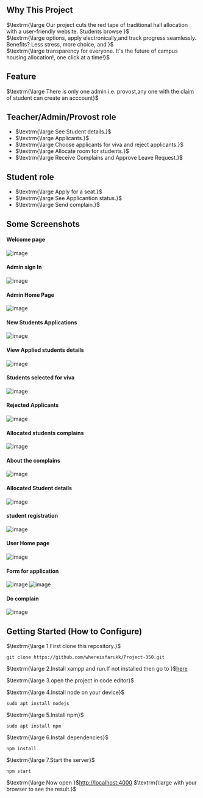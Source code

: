 ## Why This Project 
$\textrm{\large Our project cuts the red tape of traditional hall allocation with a user-friendly website. Students browse }$<br>$\textrm{\large options, apply electronically,and track progress seamlessly. Benefits? Less stress, more choice, and }$<br>$\textrm{\large transparency for everyone. It's the future of campus housing allocation!, one click at a time!}$

## Feature 
$\textrm{\large There is only one admin i.e. provost,any one with the claim of student can create an acccount}$

## Teacher/Admin/Provost role
<ul>
<li>$\textrm{\large See Student details.}$</li>
<li>$\textrm{\large Applicants.}$</li>
<li>$\textrm{\large Choose applicants for viva and reject applicants.}$</li>
<li>$\textrm{\large Allocate room for students.}$</li>
<li>$\textrm{\large Receive Complains and Approve Leave Request.}$</li>
</ul>

## Student role
<ul>
<li>$\textrm{\large Apply for a seat.}$</li>
<li>$\textrm{\large See Applicantion status.}$</li>
<li>$\textrm{\large Send complain.}$</li>
</ul>

## Some Screenshots

#### Welcome page
![image](https://github.com/whereisfarukk/Studymaterial/blob/main/RandomThings/project_350_Images/landing_page.png)

#### Admin sign In
![image](https://github.com/whereisfarukk/Studymaterial/blob/main/RandomThings/project_350_Images/admin_sign_in.png)

#### Admin Home Page
![image](https://github.com/whereisfarukk/Studymaterial/blob/main/RandomThings/project_350_Images/admin_home_page.png)

#### New Students Applications
![image](https://github.com/whereisfarukk/Studymaterial/blob/main/RandomThings/project_350_Images/new_applications.png)

#### View Applied students details
![image](https://github.com/whereisfarukk/Studymaterial/blob/main/RandomThings/project_350_Images/view_details.png)

#### Students selected for viva
![image](https://github.com/whereisfarukk/Studymaterial/blob/main/RandomThings/project_350_Images/applicants_selected_for_viva.png)

#### Rejected Applicants
![image](https://github.com/whereisfarukk/Studymaterial/blob/main/RandomThings/project_350_Images/rejected_applicants.png)

#### Allocated students complains
![image](https://github.com/whereisfarukk/Studymaterial/blob/main/RandomThings/project_350_Images/admin_complain_page.png)

#### About the complains
![image](https://github.com/whereisfarukk/Studymaterial/blob/main/RandomThings/project_350_Images/complain_popup.png)

#### Allocated Student details
![image](https://github.com/whereisfarukk/Studymaterial/blob/main/RandomThings/project_350_Images/admitted_applicants.png)



#### student registration 
![image](https://github.com/whereisfarukk/Studymaterial/blob/main/RandomThings/project_350_Images/student_registration.png)

#### User Home page 
![image](https://github.com/whereisfarukk/Studymaterial/blob/main/RandomThings/project_350_Images/student_landing_page.png)

#### Form for application
![image](https://github.com/whereisfarukk/Studymaterial/blob/main/RandomThings/project_350_Images/form_1.png)
![image](https://github.com/whereisfarukk/Studymaterial/blob/main/RandomThings/project_350_Images/form_2.png)

#### Do complain
![image](https://github.com/whereisfarukk/Studymaterial/blob/main/RandomThings/project_350_Images/complainbox.png)

## Getting Started (How to Configure)
$\textrm{\large 1.First clone this repository.}$
```
git clone https://github.com/whereisfarukk/Project-350.git
```
$\textrm{\large 2.Install xampp and run.If not installed then go to }$[here](https://linux.how2shout.com/how-to-install-xampp-on-ubuntu-20-04-lts/)

$\textrm{\large 3.open the project in code editor}$

$\textrm{\large 4.Install node on your device}$
``` 
sudo apt install nodejs
```
$\textrm{\large 5.Install npm}$
```
sudo apt install npm
```
$\textrm{\large 6.Install dependencies}$
```
npm install
```
$\textrm{\large 7.Start the server}$
```
npm start
```

$\textrm{\large Now open }$[http://localhost:4000](http://localhost:4000) $\textrm{\large with your browser to see the result.}$




